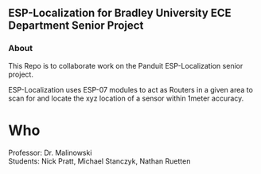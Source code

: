 ## ESP-Localization for Bradley University ECE Department Senior Project



### About

This Repo is to collaborate work on the Panduit ESP-Localization senior project. 

ESP-Localization uses ESP-07 modules to act as Routers in a given area to scan for and locate the xyz location of a sensor within 1meter accuracy.
# Who
Professor: Dr. Malinowski <br />
Students: Nick Pratt, Michael Stanczyk, Nathan Ruetten <br />
